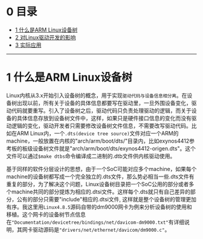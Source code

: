 <h1 id="0">0 目录</h1>

* [1 什么是ARM Linux设备树](#1)
* [2 对Linux驱动开发的影响](#2)
* [3 实际应用](#3)

---

<h1 id="1">1 什么是ARM Linux设备树</h1>

Linux内核从3.x开始引入设备树的概念，用于实现`驱动代码与设备信息相分离`。在设备树出现以前，所有关于设备的具体信息都要写在驱动里，一旦外围设备变化，驱动代码就要重写。引入了设备树之后，驱动代码只负责处理驱动的逻辑，而关于设备的具体信息存放到设备树文件中，这样，如果只是硬件接口信息的变化而没有驱动逻辑的变化，驱动开发者只需要修改设备树文件信息，不需要改写驱动代码。比如在ARM Linux内，一个`.dts(device tree source)`文件对应一个ARM的machine，一般放置在内核的"arch/arm/boot/dts/"目录内，比如exynos4412参考板的板级设备树文件就是"arch/arm/boot/dts/exynos4412-origen.dts"。这个文件可以通过`$make dtbs`命令编译成二进制的.dtb文件供内核驱动使用。

基于同样的软件分层设计的思想，由于一个SoC可能对应多个machine，如果每个machine的设备树都写成一个完全独立的.dts文件，那么势必相当一些.dts文件有重复的部分，为了解决这个问题，Linux设备树目录把一个SoC公用的部分或者多个machine共同的部分提炼为相应的.dtsi文件。这样每个.dts就只有自己差异的部分，公有的部分只需要"include"相应的.dtsi文件, 这样就是整个设备树的管理更加有序。我这里用`Linux4.8.5`源码自带的dm9000网卡为例来分析设备树的使用和移植。这个网卡的设备树节点信息在`"Documentation/devicetree/bindings/net/davicom-dm9000.txt"`有详细说明，其网卡驱动源码是`"drivers/net/ethernet/davicom/dm9000.c"`。